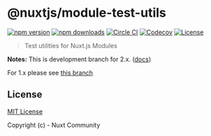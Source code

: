 # @nuxtjs/module-test-utils

[![npm version][npm-version-src]][npm-version-href]
[![npm downloads][npm-downloads-src]][npm-downloads-href]
[![Circle CI][circle-ci-src]][circle-ci-href]
[![Codecov][codecov-src]][codecov-href]
[![License][license-src]][license-href]

> Test utilities for Nuxt.js Modules

**Notes:** This is development branch for 2.x. ([docs](https://test-utils.nuxtjs.org))

For 1.x please see [this branch](https://github.com/nuxt-community/module-test-utils/tree/1.x)

## License

[MIT License](./LICENSE)

Copyright (c) - Nuxt Community

<!-- Badges -->
[npm-version-src]: https://img.shields.io/npm/v/@nuxtjs/module-test-utils/latest.svg?style=flat-square
[npm-version-href]: https://npmjs.com/package/@nuxtjs/module-test-utils

[npm-downloads-src]: https://img.shields.io/npm/dt/@nuxtjs/module-test-utils.svg?style=flat-square
[npm-downloads-href]: https://npmjs.com/package/@nuxtjs/module-test-utils

[circle-ci-src]: https://img.shields.io/circleci/project/github/nuxt-community/module-test-utils.svg?style=flat-square
[circle-ci-href]: https://circleci.com/gh/nuxt-community/module-test-utils

[codecov-src]: https://img.shields.io/codecov/c/github/nuxt-community/module-test-utils.svg?style=flat-square
[codecov-href]: https://codecov.io/gh/nuxt-community/module-test-utils

[license-src]: https://img.shields.io/npm/l/@nuxtjs/module-test-utils.svg?style=flat-square
[license-href]: https://npmjs.com/package/@nuxtjs/module-test-utils

